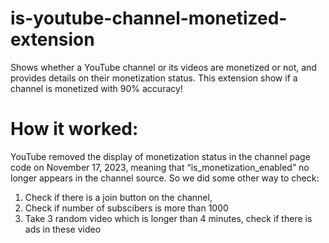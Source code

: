 # is-youtube-channel-monetized-extension

Shows whether a YouTube channel or its videos are monetized or not, and provides details on their monetization status.
This extension show if a channel is monetized with 90% accuracy! 

# How it worked:
YouTube removed the display of monetization status in the channel page code on November 17, 2023, meaning that “is_monetization_enabled” no longer appears in the channel source. So we did some other way to check:
1. Check if there is a join button on the channel,
2. Check if number of subscibers is more than 1000
3. Take 3 random video which is longer than 4 minutes, check if there is ads in these video
